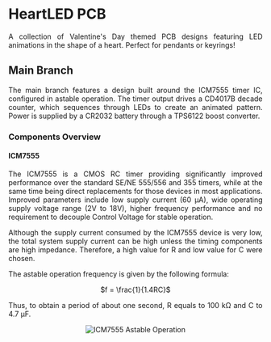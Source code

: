 # HeartLED PCB

<p align="justify">A collection of Valentine's Day themed PCB designs featuring LED animations in the shape of a heart. Perfect for pendants or keyrings!</p>

## Main Branch

<p align="justify">The main branch features a design built around the ICM7555 timer IC, configured in astable operation. The timer output drives a CD4017B decade counter, which sequences through LEDs to create an animated pattern. Power is supplied by a CR2032 battery through a TPS6122 boost converter.</p>

### Components Overview

#### ICM7555

<p align="justify">The ICM7555 is a CMOS RC timer providing significantly improved performance over the standard SE/NE 555/556 and 355 timers, while at the same time being direct replacements for those devices in most applications. Improved parameters include low supply current (60 μA), wide operating supply voltage range (2V to 18V), higher frequency performance and no requirement to decouple Control Voltage for stable operation.</p>

<p align="justify">Although the supply current consumed by the ICM7555 device is very low, the total system supply current can be high unless the timing components are high impedance. Therefore, a high value for R and low value for C were chosen.</p>

<p align="justify">The astable operation frequency is given by the following formula: </p>

<div align="center">
	
$`f = \frac{1}{1.4RC}`$

</div>

<p align="justify">Thus, to obtain a period of about one second, R equals to 100 kΩ and C to 4.7 μF.</p>

<p align="center">
  <img src="https://github.com/user-attachments/assets/de4c9fd7-8dc7-401c-b42b-5cd8ceac5797" alt = "ICM7555 Astable Operation"/>
</p>

